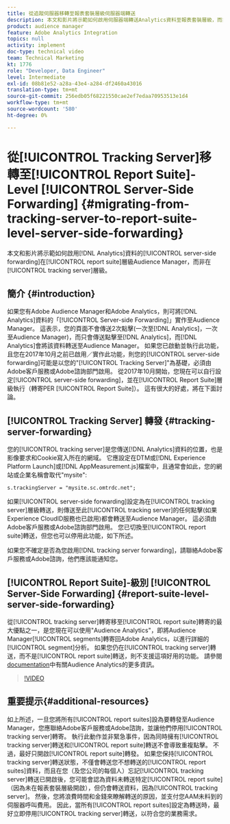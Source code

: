 ```yaml
---
title: 從追蹤伺服器移轉至報表套裝層級伺服器端轉送
description: 本文和影片將示範如何啟用伺服器端轉送Analytics資料至報表套裝層級，而非追蹤伺服器層級的Audience Manager。
product: audience manager
feature: Adobe Analytics Integration
topics: null
activity: implement
doc-type: technical video
team: Technical Marketing
kt: 1776
role: "Developer, Data Engineer"
level: Intermediate
exl-id: 08b81e52-a28a-43e4-a284-df2460a43016
translation-type: tm+mt
source-git-commit: 256edb05f68221550cae2ef7edaa70953513e1d4
workflow-type: tm+mt
source-wordcount: '580'
ht-degree: 0%

---
```


# 從[!UICONTROL Tracking Server]移轉至[!UICONTROL Report Suite]-Level [!UICONTROL Server-Side Forwarding] {#migrating-from-tracking-server-to-report-suite-level-server-side-forwarding}

本文和影片將示範如何啟用[!DNL Analytics]資料的[!UICONTROL server-side forwarding]在[!UICONTROL report suite]層級Audience Manager，而非在[!UICONTROL tracking server]層級。

## 簡介 {#introduction}

如果您有Adobe Audience Manager和Adobe Analytics，則可將[!DNL Analytics]資料的「[!UICONTROL Server-side Forwarding]」實作至Audience Manager。 這表示，您的頁面不會傳送2次點擊(一次至[!DNL Analytics]，一次至Audience Manager)，而只會傳送點擊至[!DNL Analytics]，而[!DNL Analytics]會將該資料轉送至Audience Manager。 如果您已啟動並執行此功能，且您在2017年10月之前已啟用／實作此功能，則您的[!UICONTROL server-side forwarding]可能是以您的&quot;[!UICONTROL Tracking Server]&quot;為基礎，必須由Adobe客戶服務或Adobe諮詢部門啟用。 從2017年10月開始，您現在可以自行設定[!UICONTROL server-side forwarding]，並在[!UICONTROL Report Suite]層級執行（轉寄PER [!UICONTROL Report Suite]）。 這有很大的好處，將在下面討論。

## [!UICONTROL Tracking Server] 轉發  {#tracking-server-forwarding}

您的[!UICONTROL tracking server]是您傳送[!DNL Analytics]資料的位置，也是影像要求和Cookie寫入所在的網域。 它應設定在DTM或[!DNL Experience Platform Launch]或[!DNL AppMeasurement.js]檔案中，且通常會如此，您的網站或企業名稱會取代&quot;mysite&quot;:

`s.trackingServer = "mysite.sc.omtrdc.net";`

如果[!UICONTROL server-side forwarding]設定為在[!UICONTROL tracking server]層級轉送，則傳送至此[!UICONTROL tracking server]的任何點擊(如果Experience CloudID服務也已啟用)都會轉送至Audience Manager。 這必須由Adobe客戶服務或Adobe諮詢部門啟用。 您已切換至[!UICONTROL report suite]轉送，但您也可以停用此功能，如下所述。

如果您不確定是否為您啟用[!DNL tracking server forwarding]，請聯絡Adobe客戶服務或Adobe諮詢，他們應該能通知您。

## [!UICONTROL Report Suite]-級別  [!UICONTROL Server-Side Forwarding] {#report-suite-level-server-side-forwarding}

從[!UICONTROL tracking server]轉寄移至[!UICONTROL report suite]轉寄的最大優點之一，是您現在可以使用&quot;Audience Analytics&quot;，即將Audience Manager[!UICONTROL segments]轉寄回Adobe Analytics，以進行詳細的[!UICONTROL segment]分析。 如果您仍在[!UICONTROL tracking server]轉送，而不是[!UICONTROL report suite]轉送，則不支援這項好用的功能。 請參閱[documentation](https://marketing.adobe.com/resources/help/en_US/analytics/audiences/)中有關Audience Analytics的更多資訊。

>[!VIDEO](https://video.tv.adobe.com/v/23701/?quality=12)

## 重要提示{#additional-resources}

如上所述，一旦您將所有[!UICONTROL report suites]設為要轉發至Audience Manager，您應聯絡Adobe客戶服務或Adobe諮詢，並讓他們停用[!UICONTROL tracking server]轉寄。 執行此動作並非緊急事件，因為同時擁有[!UICONTROL tracking server]轉送和[!UICONTROL report suite]轉送不會導致重複點擊。 不過，最好只開啟[!UICONTROL report suite]轉發。 如果您保持[!UICONTROL tracking server]轉送狀態，不僅會轉送您不想轉送的[!UICONTROL report suites]資料，而且在您（及您公司的每個人）忘記[!UICONTROL tracking server]轉送已開啟後，您可能會認為資料未轉送特定[!UICONTROL report suite]（因為未在報表套裝層級開啟），但仍會轉送資料，因為[!UICONTROL tracking server]。 然後，您將浪費時間和金錢來瞭解轉送的原因，並支付您AAM未料到的伺服器呼叫費用。 因此，當所有[!UICONTROL report suites]設定為轉送時，最好立即停用[!UICONTROL tracking server]轉送，以符合您的業務需求。
